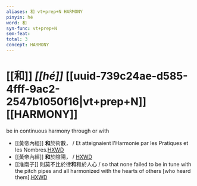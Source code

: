 ```yaml
---
aliases: 和 vt+prep+N HARMONY
pinyin: hé
word: 和
syn-func: vt+prep+N
sem-feat: 
total: 3
concept: HARMONY 
---
```

# [[和]] *[[hé]]*  [[uuid-739c24ae-d585-4fff-9ac2-2547b1050f16|vt+prep+N]] [[HARMONY]]
be in continuous harmony through or with
 - [[黃帝內經]] **和**於術數， / Et atteignaient l'Harmonie par les Pratiques et les Nombres.[HXWD](https://hxwd.org/textview.html?location=KR3e0001_tls_001-1a.23)
 - [[黃帝內經]] **和**於陰陽， / [HXWD](https://hxwd.org/textview.html?location=KR3e0001_tls_001-4a.16)
 - [[淮南子]] 則莫不比於律**和**和於人心 / so that none failed to be in tune with the pitch pipes and all harmonized with the hearts of others [who heard them].[HXWD](https://hxwd.org/textview.html?location=KR3j0010_tls_013-13a.56)